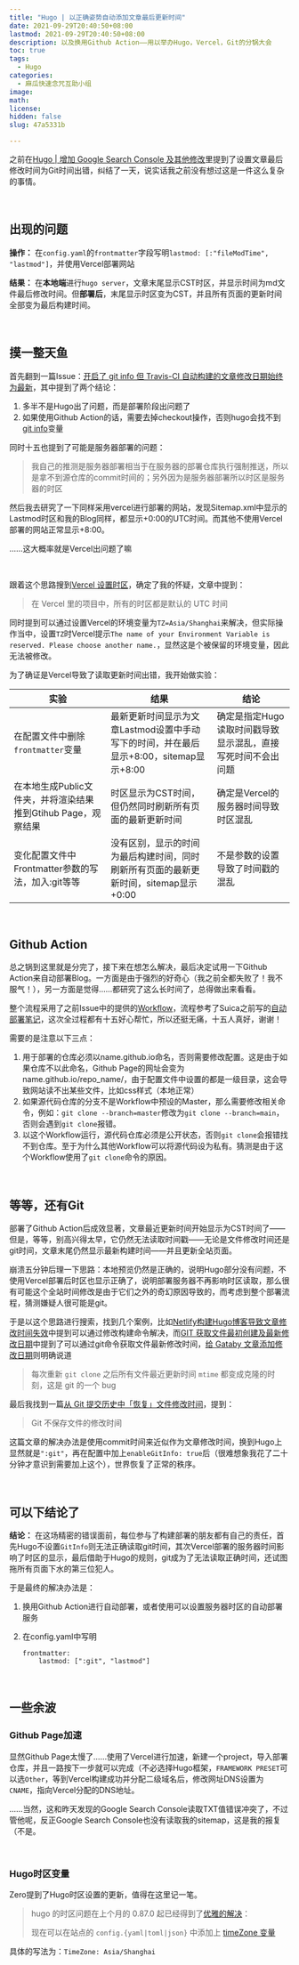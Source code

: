 ```yaml
---
title: "Hugo | 以正确姿势自动添加文章最后更新时间"
date: 2021-09-29T20:40:50+08:00
lastmod: 2021-09-29T20:40:50+08:00
description: 以及换用Github Action——用以举办Hugo，Vercel，Git的分锅大会
toc: true
tags:
  - Hugo
categories:
  - 麻瓜快速念咒互助小组
image: 
math: 
license: 
hidden: false
slug: 47a5331b

---
```


之前在[Hugo | 增加 Google Search Console 及其他修改](http://localhost:1313/2021/a08f1963/)里提到了设置文章最后修改时间为Git时间出错，纠结了一天，说实话我之前没有想过这是一件这么复杂的事情。

​	

## 出现的问题

**操作：** 在`config.yaml`的`frontmatter`字段写明`lastmod: [:"fileModTime", "lastmod"]`，并使用Vercel部署网站

**结果：** 在**本地端**进行`hugo server`，文章末尾显示CST时区，并显示时间为md文件最后修改时间。但**部署后**，末尾显示时区变为CST，并且所有页面的更新时间全部变为最后构建时间。

​	

## 摸一整天鱼

首先翻到一篇Issue：[开启了 git info 但 Travis-CI 自动构建的文章修改日期始终为最新](https://github.com/reuixiy/hugo-theme-meme/issues/107)，其中提到了两个结论：

1. 多半不是Hugo出了问题，而是部署阶段出问题了
2. 如果使用Github Action的话，需要去掉checkout操作，否则hugo会找不到[git info](https://gohugo.io/variables/git/)变量

同时十五也提到了可能是服务器部署的问题：

> 我自己的推测是服务器部署相当于在服务器的部署仓库执行强制推送，所以是拿不到源仓库的commit时间的；另外因为是服务器部署所以时区是服务器的时区

然后我去研究了一下同样采用vercel进行部署的网站，发现Sitemap.xml中显示的Lastmod时区和我的Blog同样，都显示+0:00的UTC时间。而其他不使用Vercel部署的网站正常显示+8:00。

……这大概率就是Vercel出问题了嘛

​	

跟着这个思路搜到[Vercel 设置时区](https://blog.wittoy.com/archives/vercel-timezone/)，确定了我的怀疑，文章中提到：

> 在 Vercel 里的项目中，所有的时区都是默认的 UTC 时间

同时提到可以通过设置Vercel的环境变量为`TZ=Asia/Shanghai`来解决，但实际操作当中，设置`TZ`时Vercel提示`The name of your Environment Variable is reserved. Please choose another name.`，显然这是个被保留的环境变量，因此无法被修改。

为了确证是Vercel导致了读取更新时间出错，我开始做实验：

| 实验                                                         | 结果                                                         | 结论                                                         |
| ------------------------------------------------------------ | ------------------------------------------------------------ | ------------------------------------------------------------ |
| 在配置文件中删除`frontmatter`变量                            | 最新更新时间显示为文章Lastmod设置中手动写下的时间，并在最后显示+8:00，sitemap显示+8:00 | 确定是指定Hugo读取时间戳导致显示混乱，直接写死时间不会出问题 |
| 在本地生成Public文件夹，并将渲染结果推到Gtihub Page，观察结果 | 时区显示为CST时间，但仍然同时刷新所有页面的最新更新时间      | 确定是Vercel的服务器时间导致时区混乱                         |
| 变化配置文件中Frontmatter参数的写法，加入:git等等            | 没有区别，显示的时间为最后构建时间，同时刷新所有页面的最新更新时间，sitemap显示+0:00 | 不是参数的设置导致了时间戳的混乱                             |



​	

## Github Action

总之锅到这里就是分完了，接下来在想怎么解决，最后决定试用一下Github Action来自动部署Blog。一方面是由于强烈的好奇心（我之前全都失败了！我不服气！），另一方面是觉得……都研究了这么长时间了，总得做出来看看。

整个流程采用了之前Issue中的提供的[Workflow](https://github.com/he-sb/tech/blob/master/.github/workflows/build.yml)，流程参考了Suica之前写的[自动部署笔记](https://suicablog.cobaltkiss.blue/2021/09/use-github-pages-to-create-your-own-blog-and-deploy-automatically/)，这次全过程都有十五好心帮忙，所以还挺无痛，十五人真好，谢谢！

需要的是注意以下三点：

1. 用于部署的仓库必须以name.github.io命名，否则需要修改配置。这是由于如果仓库不以此命名，Github Page的网址会变为name.github.io/repo_name/，由于配置文件中设置的都是一级目录，这会导致网站读不出某些文件，比如css样式（本地正常）
2. 如果源代码仓库的分支不是Workflow中预设的Master，那么需要修改相关命令，例如：`git clone --branch=master`修改为`git clone --branch=main`，否则会遇到`git clone`报错。
3. 以这个Workflow运行，源代码仓库必须是公开状态，否则`git clone`会报错找不到仓库。至于为什么其他Workflow可以将源代码设为私有。猜测是由于这个Workflow使用了`git clone`命令的原因。



​	

## 等等，还有Git

部署了Github Action后成效显著，文章最近更新时间开始显示为CST时间了——但是，等等，别高兴得太早，它仍然无法读取时间戳——无论是文件修改时间还是git时间，文章末尾仍然显示最新构建时间——并且更新全站页面。

崩溃五分钟后理一下思路：本地预览仍然是正确的，说明Hugo部分没有问题，不使用Vercel部署后时区也显示正确了，说明部署服务器不再影响时区读取，那么很有可能这个全站时间修改是由于它们之外的奇幻原因导致的，而考虑到整个部署流程，猜测嫌疑人很可能是git。

于是以这个思路进行搜索，找到几个案例，比如[Netlify构建Hugo博客导致文章修改时间失效](https://chowray.netlify.app/posts/it%E5%B0%8F%E8%AE%B0/netlify%E6%9E%84%E5%BB%BAhugo%E5%8D%9A%E5%AE%A2%E5%AF%BC%E8%87%B4%E6%96%87%E7%AB%A0%E4%BF%AE%E6%94%B9%E6%97%B6%E9%97%B4%E5%A4%B1%E6%95%88/)中提到可以通过修改构建命令解决，而[GIT 获取文件最初创建及最新修改日期](https://github.com/Dream4ever/Knowledge-Base/issues/69)中提到了可以通过git命令获取文件最新修改时间，[给 Gataby 文章添加修改日期](https://devrsi0n.com/articles/gatsby-file-last-updated-date)则明确说道

> 每次重新 `git clone` 之后所有文件最近更新时间 `mtime` 都变成克隆的时刻，这是 git 的一个 bug

最后我找到一篇[从 Git 提交历史中「恢复」文件修改时间](https://developer.aliyun.com/article/31770)，提到：

> Git 不保存文件的修改时间

这篇文章的解决办法是使用commit时间来近似作为文章修改时间，换到Hugo上显然就是`":git"`，再在配置中加上`enableGitInfo: true`后（很难想象我花了二十分钟才意识到需要加上这个），世界恢复了正常的秩序。

​	

## 可以下结论了

**结论：** 在这场精密的错误面前，每位参与了构建部署的朋友都有自己的责任，首先Hugo不设置`GitInfo`则无法正确读取git时间，其次Vercel部署的服务器时间影响了时区的显示，最后借助于Hugo的规则，git成为了无法读取正确时间，还试图拖所有页面下水的第三位犯人。

于是最终的解决办法是：

1. 换用Github Action进行自动部署，或者使用可以设置服务器时区的自动部署服务

2. 在config.yaml中写明

   ```
   frontmatter:
       lastmod: [":git", "lastmod"]
   ```



​	



## 一些余波

### Github Page加速

显然Github Page太慢了……使用了Vercel进行加速，新建一个project，导入部署仓库，并且一路按下一步就可以完成（不必选择Hugo框架，`FRAMEWORK PRESET`可以选`Other`，等到Vercel构建成功并分配二级域名后，修改网址DNS设置为`CNAME`，指向Vercel分配的DNS地址。

……当然，这和昨天发现的Google Search Console读取TXT值错误冲突了，不过管他呢，反正Google Search Console也没有读取我的sitemap，这是我的报复（不是。

​		

### Hugo时区变量

Zero提到了Hugo时区设置的更新，值得在这里记一笔。

> hugo 的时区问题在上个月的 0.87.0 起已经得到了[优雅的解决](https://gohugo.io/news/0.87.0-relnotes/)：
>
> 现在可以在站点的 `config.{yaml|toml|json}` 中添加上 [timeZone 变量]()

具体的写法为：`TimeZone: Asia/Shanghai`

​	

